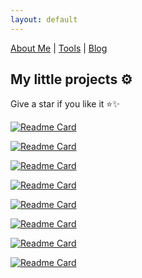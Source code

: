```yaml
---
layout: default
---
```


[About Me](./) | [Tools](https://tools.iqbal-hanafi.com) | [Blog](https://blog.iqbal-hanafi.com)

## My little projects ⚙️

Give a star if you like it ⭐✨

[![Readme Card](https://github-readme-stats.vercel.app/api/pin/?username=iqbal-hanafi&theme=buefy&repo=Doginer)](https://github.com/iqbal-hanafi/Doginer)

[![Readme Card](https://github-readme-stats.vercel.app/api/pin/?username=iqbal-hanafi&theme=buefy&repo=BotFucek)](https://github.com/iqbal-hanafi/BotFucek)

[![Readme Card](https://github-readme-stats.vercel.app/api/pin/?username=iqbal-hanafi&theme=buefy&repo=AutoSnakeGame)](https://github.com/iqbal-hanafi/AutoSnakeGame)

[![Readme Card](https://github-readme-stats.vercel.app/api/pin/?username=iqbal-hanafi&theme=buefy&repo=PrivmyFile)](https://github.com/iqbal-hanafi/PrivmyFile)

[![Readme Card](https://github-readme-stats.vercel.app/api/pin/?username=iqbal-hanafi&theme=buefy&repo=MathQuiz)](https://github.com/iqbal-hanafi/MathQuiz)

[![Readme Card](https://github-readme-stats.vercel.app/api/pin/?username=iqbal-hanafi&theme=buefy&repo=Qur-an)](https://github.com/iqbal-hanafi/Qur-an)

[![Readme Card](https://github-readme-stats.vercel.app/api/pin/?username=iqbal-hanafi&theme=buefy&repo=siakad-abzen-notify)](https://github.com/iqbal-hanafi/siakad-abzen-notify)

[![Readme Card](https://github-readme-stats.vercel.app/api/pin/?username=iqbal-hanafi&theme=buefy&repo=AntiBadut)](https://github.com/iqbal-hanafi/AntiBadut)
